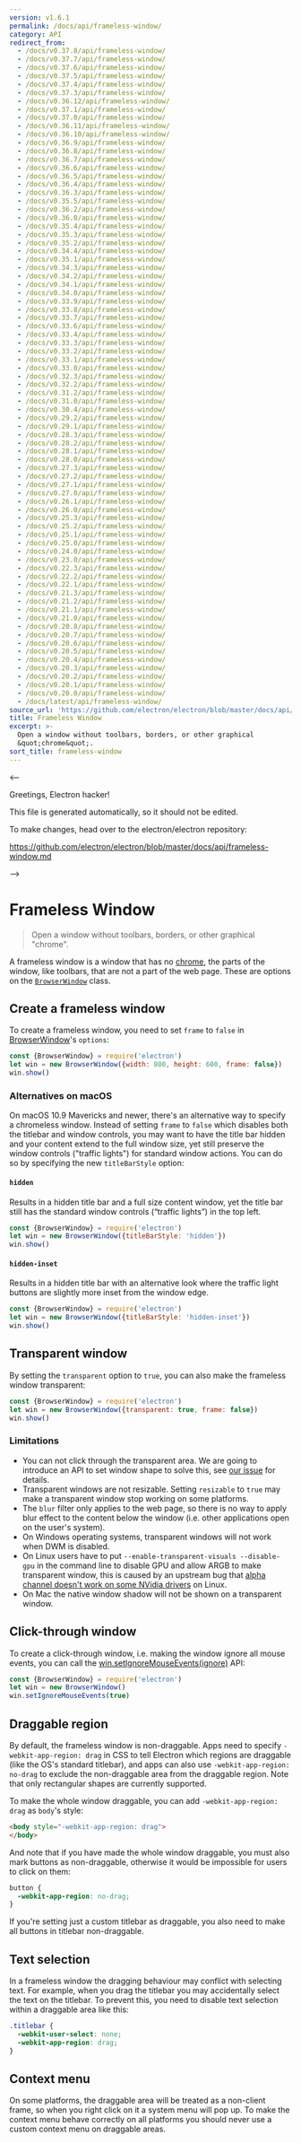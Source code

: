 ```yaml
---
version: v1.6.1
permalink: /docs/api/frameless-window/
category: API
redirect_from:
  - /docs/v0.37.8/api/frameless-window/
  - /docs/v0.37.7/api/frameless-window/
  - /docs/v0.37.6/api/frameless-window/
  - /docs/v0.37.5/api/frameless-window/
  - /docs/v0.37.4/api/frameless-window/
  - /docs/v0.37.3/api/frameless-window/
  - /docs/v0.36.12/api/frameless-window/
  - /docs/v0.37.1/api/frameless-window/
  - /docs/v0.37.0/api/frameless-window/
  - /docs/v0.36.11/api/frameless-window/
  - /docs/v0.36.10/api/frameless-window/
  - /docs/v0.36.9/api/frameless-window/
  - /docs/v0.36.8/api/frameless-window/
  - /docs/v0.36.7/api/frameless-window/
  - /docs/v0.36.6/api/frameless-window/
  - /docs/v0.36.5/api/frameless-window/
  - /docs/v0.36.4/api/frameless-window/
  - /docs/v0.36.3/api/frameless-window/
  - /docs/v0.35.5/api/frameless-window/
  - /docs/v0.36.2/api/frameless-window/
  - /docs/v0.36.0/api/frameless-window/
  - /docs/v0.35.4/api/frameless-window/
  - /docs/v0.35.3/api/frameless-window/
  - /docs/v0.35.2/api/frameless-window/
  - /docs/v0.34.4/api/frameless-window/
  - /docs/v0.35.1/api/frameless-window/
  - /docs/v0.34.3/api/frameless-window/
  - /docs/v0.34.2/api/frameless-window/
  - /docs/v0.34.1/api/frameless-window/
  - /docs/v0.34.0/api/frameless-window/
  - /docs/v0.33.9/api/frameless-window/
  - /docs/v0.33.8/api/frameless-window/
  - /docs/v0.33.7/api/frameless-window/
  - /docs/v0.33.6/api/frameless-window/
  - /docs/v0.33.4/api/frameless-window/
  - /docs/v0.33.3/api/frameless-window/
  - /docs/v0.33.2/api/frameless-window/
  - /docs/v0.33.1/api/frameless-window/
  - /docs/v0.33.0/api/frameless-window/
  - /docs/v0.32.3/api/frameless-window/
  - /docs/v0.32.2/api/frameless-window/
  - /docs/v0.31.2/api/frameless-window/
  - /docs/v0.31.0/api/frameless-window/
  - /docs/v0.30.4/api/frameless-window/
  - /docs/v0.29.2/api/frameless-window/
  - /docs/v0.29.1/api/frameless-window/
  - /docs/v0.28.3/api/frameless-window/
  - /docs/v0.28.2/api/frameless-window/
  - /docs/v0.28.1/api/frameless-window/
  - /docs/v0.28.0/api/frameless-window/
  - /docs/v0.27.3/api/frameless-window/
  - /docs/v0.27.2/api/frameless-window/
  - /docs/v0.27.1/api/frameless-window/
  - /docs/v0.27.0/api/frameless-window/
  - /docs/v0.26.1/api/frameless-window/
  - /docs/v0.26.0/api/frameless-window/
  - /docs/v0.25.3/api/frameless-window/
  - /docs/v0.25.2/api/frameless-window/
  - /docs/v0.25.1/api/frameless-window/
  - /docs/v0.25.0/api/frameless-window/
  - /docs/v0.24.0/api/frameless-window/
  - /docs/v0.23.0/api/frameless-window/
  - /docs/v0.22.3/api/frameless-window/
  - /docs/v0.22.2/api/frameless-window/
  - /docs/v0.22.1/api/frameless-window/
  - /docs/v0.21.3/api/frameless-window/
  - /docs/v0.21.2/api/frameless-window/
  - /docs/v0.21.1/api/frameless-window/
  - /docs/v0.21.0/api/frameless-window/
  - /docs/v0.20.8/api/frameless-window/
  - /docs/v0.20.7/api/frameless-window/
  - /docs/v0.20.6/api/frameless-window/
  - /docs/v0.20.5/api/frameless-window/
  - /docs/v0.20.4/api/frameless-window/
  - /docs/v0.20.3/api/frameless-window/
  - /docs/v0.20.2/api/frameless-window/
  - /docs/v0.20.1/api/frameless-window/
  - /docs/v0.20.0/api/frameless-window/
  - /docs/latest/api/frameless-window/
source_url: 'https://github.com/electron/electron/blob/master/docs/api/frameless-window.md'
title: Frameless Window
excerpt: >-
  Open a window without toolbars, borders, or other graphical
  &quot;chrome&quot;.
sort_title: frameless-window
---
```



<--

Greetings, Electron hacker!

This file is generated automatically, so it should not be edited.

To make changes, head over to the electron/electron repository:

https://github.com/electron/electron/blob/master/docs/api/frameless-window.md

-->

# Frameless Window

> Open a window without toolbars, borders, or other graphical "chrome".

A frameless window is a window that has no [chrome](https://developer.mozilla.org/en-US/docs/Glossary/Chrome), the parts of the window, like toolbars, that are not a part of the web page. These are options on the [`BrowserWindow`]({{site.baseurl}}/docs/api/browser-window) class.

## Create a frameless window

To create a frameless window, you need to set `frame` to `false` in [BrowserWindow]({{site.baseurl}}/docs/api/browser-window)'s `options`:

```javascript
const {BrowserWindow} = require('electron')
let win = new BrowserWindow({width: 800, height: 600, frame: false})
win.show()
```

### Alternatives on macOS

On macOS 10.9 Mavericks and newer, there's an alternative way to specify a chromeless window. Instead of setting `frame` to `false` which disables both the titlebar and window controls, you may want to have the title bar hidden and your content extend to the full window size, yet still preserve the window controls ("traffic lights") for standard window actions. You can do so by specifying the new `titleBarStyle` option:

#### `hidden`

Results in a hidden title bar and a full size content window, yet the title bar still has the standard window controls (“traffic lights”) in the top left.

```javascript
const {BrowserWindow} = require('electron')
let win = new BrowserWindow({titleBarStyle: 'hidden'})
win.show()
```

#### `hidden-inset`

Results in a hidden title bar with an alternative look where the traffic light buttons are slightly more inset from the window edge.

```javascript
const {BrowserWindow} = require('electron')
let win = new BrowserWindow({titleBarStyle: 'hidden-inset'})
win.show()
```

## Transparent window

By setting the `transparent` option to `true`, you can also make the frameless window transparent:

```javascript
const {BrowserWindow} = require('electron')
let win = new BrowserWindow({transparent: true, frame: false})
win.show()
```

### Limitations

*   You can not click through the transparent area. We are going to introduce an API to set window shape to solve this, see [our issue](https://github.com/electron/electron/issues/1335) for details.
*   Transparent windows are not resizable. Setting `resizable` to `true` may make a transparent window stop working on some platforms.
*   The `blur` filter only applies to the web page, so there is no way to apply blur effect to the content below the window (i.e. other applications open on the user's system).
*   On Windows operating systems, transparent windows will not work when DWM is disabled.
*   On Linux users have to put `--enable-transparent-visuals --disable-gpu` in the command line to disable GPU and allow ARGB to make transparent window, this is caused by an upstream bug that [alpha channel doesn't work on some NVidia drivers](https://code.google.com/p/chromium/issues/detail?id=369209) on Linux.
*   On Mac the native window shadow will not be shown on a transparent window.

## Click-through window

To create a click-through window, i.e. making the window ignore all mouse events, you can call the [win.setIgnoreMouseEvents(ignore)]({{site.baseurl}}/docs/api/browser-window#winsetignoremouseeventsignore) API:

```javascript
const {BrowserWindow} = require('electron')
let win = new BrowserWindow()
win.setIgnoreMouseEvents(true)
```

## Draggable region

By default, the frameless window is non-draggable. Apps need to specify `-webkit-app-region: drag` in CSS to tell Electron which regions are draggable (like the OS's standard titlebar), and apps can also use `-webkit-app-region: no-drag` to exclude the non-draggable area from the draggable region. Note that only rectangular shapes are currently supported.

To make the whole window draggable, you can add `-webkit-app-region: drag` as `body`'s style:

```html
<body style="-webkit-app-region: drag">
</body>
```

And note that if you have made the whole window draggable, you must also mark buttons as non-draggable, otherwise it would be impossible for users to click on them:

```css
button {
  -webkit-app-region: no-drag;
}
```

If you're setting just a custom titlebar as draggable, you also need to make all buttons in titlebar non-draggable.

## Text selection

In a frameless window the dragging behaviour may conflict with selecting text. For example, when you drag the titlebar you may accidentally select the text on the titlebar. To prevent this, you need to disable text selection within a draggable area like this:

```css
.titlebar {
  -webkit-user-select: none;
  -webkit-app-region: drag;
}
```

## Context menu

On some platforms, the draggable area will be treated as a non-client frame, so when you right click on it a system menu will pop up. To make the context menu behave correctly on all platforms you should never use a custom context menu on draggable areas.
